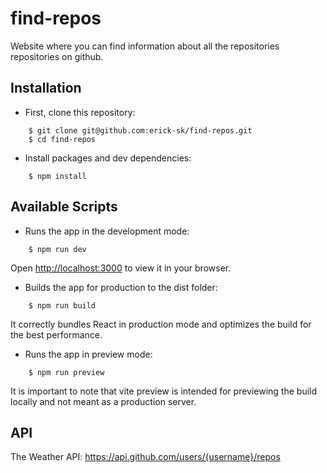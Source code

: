 # find-repos
Website where you can find information about all the repositories repositories on github.

## Installation

- First, clone this repository:

```shell
    $ git clone git@github.com:erick-sk/find-repos.git
    $ cd find-repos
```

- Install packages and dev dependencies:

```shell
    $ npm install
```

## Available Scripts

- Runs the app in the development mode:

```shell
    $ npm run dev
```

Open [http://localhost:3000](http://localhost:3000) to view it in your browser.

- Builds the app for production to the dist folder:

```shell
    $ npm run build
```

It correctly bundles React in production mode and optimizes the build for the best performance.

- Runs the app in preview mode:

```shell
    $ npm run preview
```

It is important to note that vite preview is intended for previewing the build locally and not meant as a production server.

## API

The Weather API: https://api.github.com/users/{username}/repos
